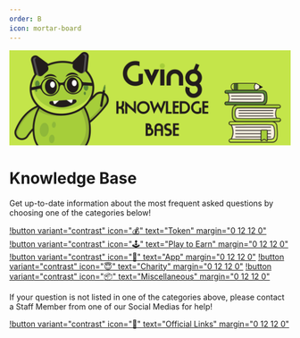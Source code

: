 ```yaml
---
order: B
icon: mortar-board
---
```

![](faq.png)
# Knowledge Base
Get up-to-date information about the most frequent asked questions by choosing one of the categories below!

[!button variant="contrast" icon=":moneybag:" text="Token" margin="0 12 12 0"](/knowledge-base/token)
[!button variant="contrast" icon=":joystick:" text="Play to Earn" margin="0 12 12 0"](/knowledge-base/p2e)
[!button variant="contrast" icon=":iphone:" text="App" margin="0 12 12 0"](/knowledge-base/app)
[!button variant="contrast" icon=":innocent:" text="Charity" margin="0 12 12 0"](/knowledge-base/charity)
[!button variant="contrast" icon=":package:" text="Miscellaneous" margin="0 12 12 0"](/knowledge-base/other)

If your question is not listed in one of the categories above, please contact a Staff Member from one of our Social Medias for help!

[!button variant="contrast" icon=":link:" text="Official Links" margin="0 12 12 0"](/links)